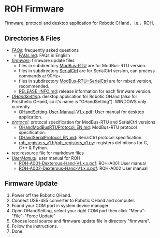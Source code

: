 # ROH Firmware

Firmware, protocol and desktop application for Robotic OHand，i.e.，ROH.

## Directories & Files

- *[FAQs](FAQs)*: frequently asked questions
  - [FAQs.md](FAQs/FAQs_EN.md): FAQs in English
- *[firmware](firmware)*: firmware update files
  - files in subdirectory [ModBus-RTU](firmware/ModBus-RTU) are for ModBus-RTU version.
  - files in subdirectory [SerialCtrl](firmware/SerialCtrl) are for SerialCtrl version, can process commands at 90Hz+.
  - files in subdirectory [ModBus-RTU+SerialCtrl](firmware/ModBus-RTU+SerialCtrl) are for mixed version, recommended.
  - [RELEASE_INFO.md](firmware/RELEASE_INFO.md): release information for each firmware version.
- *[OHandSetting](OHandSetting)*: desktop application for Robotic OHand (also for Prosthetic OHand, so it's name is "OHandSetting"). WINDOWS only currently.
  - [OHandSetting-User-Manual-V1.x.pdf](OHandSetting/OHandSetting-User-Manual-V1.1.pdf): User manual for desktop application.
- *[protocol](protocol)*: protocol specification for ModBus-RTU and SerialCtrl versions
  - [OHandModBusRTUProtocol_EN.md](protocol/OHandModBusRTUProtocol_EN.md): ModBus-RTU protocol specification.
  - [OHandSerialProtocol_EN.md](protocol/OHandSerialProtocol_EN.md): SerialCtrl protocol specification.
  - [roh_registers_v1.h](protocol/roh_registers_v1.h)/[roh_registers_v1.py](protocol/roh_registers_v1.py): registers definitions for C, C++ & Python.
- *[res](res)*: resource file for markdown files
- *[UserManual](UserManual)*: user manual for ROH
  - [ROH-A001-Dexterous-Hand-V1.x.x.pdf](UserManual/ROH-A001-Dexterous-Hand-V1.3.0.pdf): ROH-A001 User manual
  - [ROH-A002-Dexterous-Hand-V1.x.x.pdf](UserManual/ROH-A002-Dexterous-Hand-V1.1.0.pdf): ROH-A002 User manual

## Firmware Update

1. Power off the Robotic OHand.
2. Connect USB-485 converter to Robotic OHand and computer.
3. Found your COM port in system device manager
4. Open OHandSetting, select your right COM port then click "Menu"-"File"-"Force Update"
5. Choose local source and firmware update file in directory "firmware".
6. Follow the instructions.
7. Done.
